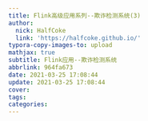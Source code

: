 ```yaml
---
title: Flink高级应用系列--欺诈检测系统(3)
author:
  nick: HalfCoke
  link: 'https://halfcoke.github.io/'
typora-copy-images-to: upload
mathjax: true
subtitle: Flink应用--欺诈检测系统
abbrlink: 964fa673
date: 2021-03-25 17:08:44
update: 2021-03-25 17:08:44
cover:
tags:
categories:
---
```

